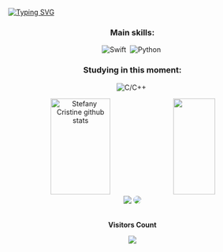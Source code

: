 
[![Typing SVG](https://readme-typing-svg.herokuapp.com/?color=ff91a4&size=35&center=true&vcenter=true&width=1000&lines=Hi,+There!;My+name+is+Stefany+Cristine;Software+Engineering+student+;Be+Welcome!+:%29)](https://git.io/typing-svg)                                                                                 



<div align="center"> 

 
### Main skills:
![Swift](https://img.shields.io/badge/-Swift-0D1117?style=for-the-badge&logo=swift&labelColor=0D1117)&nbsp;
![Python](https://img.shields.io/badge/-Python-0D1117?style=for-the-badge&logo=python&labelColor=0D1117)&nbsp;


### Studying in this moment:
![C/C++](https://img.shields.io/badge/-C/C++-0D1117?style=for-the-badge&logo=[C/C++]&labelColor=0D1117)&nbsp;



<div align="center">  
  <img width="49%" height="195px" src="https://github-readme-stats.vercel.app/api?username=stefanycristine&show_icons=true&count_private=true&hide_border=true&title_color=ff91a4&icon_color=ff91a4&text_color=c9d1d9&bg_color=0d1117" alt="Stefany Cristine github stats" /> 
  <img width="41%" height="195px" src="https://github-readme-stats.vercel.app/api/top-langs/?username=stefanycristine&layout=compact&hide_border=true&title_color=ff91a4&text_color=ff91a4&bg_color=0d1117" />
</div>


<div align="center"> 
<a href = "mailto:stefanycristinecorreia@gmail.com"> <img src="https://img.shields.io/badge/-Gmail-%23333?style=for-the-badge&logo=gmail&logoColor=white" target="_blank"></a>
<a href="https://www.linkedin.com/in/stefany-cristine/" target="_blank"><img src="https://img.shields.io/badge/-LinkedIn-%230077B5?style=for-the-badge&logo=linkedin&logoColor=white" style="border-radius: 30px" target="_blank"></a> 
 </div>
 


<div align="center">
<br><p align="centre"><b>Visitors Count</b></p>  
<p align="center"><img align="center" src="https://profile-counter.glitch.me/{stefanycristine}/count.svg" /></p> 
<br>
</div>

